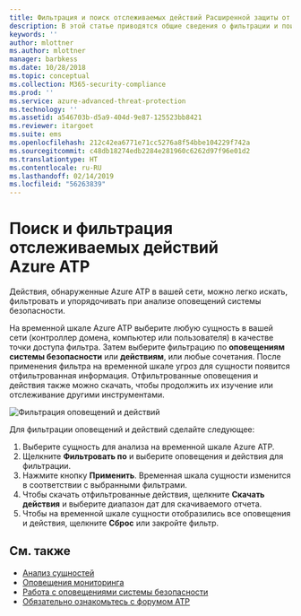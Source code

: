 ```yaml
---
title: Фильтрация и поиск отслеживаемых действий Расширенной защиты от угроз Azure | Документация Майкрософт
description: В этой статье приводятся общие сведения о фильтрации и поиске отслеживаемых действий с помощью Azure ATP.
keywords: ''
author: mlottner
ms.author: mlottner
manager: barbkess
ms.date: 10/28/2018
ms.topic: conceptual
ms.collection: M365-security-compliance
ms.prod: ''
ms.service: azure-advanced-threat-protection
ms.technology: ''
ms.assetid: a546703b-d5a9-404d-9e87-125523bb8421
ms.reviewer: itargoet
ms.suite: ems
ms.openlocfilehash: 212c42ea6771e71cc5276a8f54bbe104229f742a
ms.sourcegitcommit: c48db18274edb2284e281960c6262d97f96e01d2
ms.translationtype: HT
ms.contentlocale: ru-RU
ms.lasthandoff: 02/14/2019
ms.locfileid: "56263839"
---
```

# <a name="azure-atp-monitored-activities-search-and-filter"></a>Поиск и фильтрация отслеживаемых действий Azure ATP 

Действия, обнаруженные Azure ATP в вашей сети, можно легко искать, фильтровать и упорядочивать при анализе оповещений системы безопасности.  

На временной шкале Azure ATP выберите любую сущность в вашей сети (контроллер домена, компьютер или пользователя) в качестве точки доступа фильтра. Затем выберите фильтрацию по **оповещениям системы безопасности** или **действиям**, или любые сочетания. После применения фильтра на временной шкале угроз для сущности появится отфильтрованная информация. Отфильтрованные оповещения и действия также можно скачать, чтобы продолжить их изучение или отслеживание другими инструментами. 

![Фильтрация оповещений и действий](./media/activities-filter.png)

Для фильтрации оповещений и действий сделайте следующее:
 1. Выберите сущность для анализа на временной шкале Azure ATP. 
 2. Щелкните **Фильтровать по** и выберите оповещения и действия для фильтрации. 
 3. Нажмите кнопку **Применить**. Временная шкала сущности изменится в соответствии с выбранными фильтрами. 
 4. Чтобы скачать отфильтрованные действия, щелкните **Скачать действия** и выберите диапазон дат для скачиваемого отчета. 
 5. Чтобы на временной шкале сущности отобразились все оповещения и действия, щелкните **Сброс** или закройте фильтр. 


## <a name="see-also"></a>См. также
- [Анализ сущностей](investigate-entity.md)
- [Оповещения мониторинга](monitoring-alerts.md)
- [Работа с оповещениями системы безопасности](working-with-suspicious-activities.md)
- [Обязательно ознакомьтесь с форумом ATP](https://aka.ms/azureatpcommunity)
